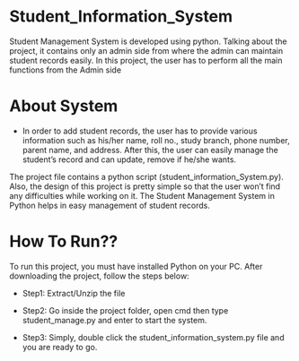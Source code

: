 # Student_Information_System

Student Management System is developed using python. Talking about the project, it contains only an admin side from where the admin can maintain student records easily. In this project, the user has to perform all the main functions from the Admin side

# About System
* In order to add student records, the user has to provide various information such as his/her name, roll no., study branch, phone number, parent name, and address. After this, the user can easily manage the student’s record and can update, remove if he/she wants.

The project file contains a python script (student_information_System.py).
 Also, the design of this project is pretty simple so that the user won’t find any difficulties while working on it. The Student Management System in Python helps in easy management of student records.


# How To Run??
To run this project, you must have installed Python on your PC. After downloading the project, follow the steps below:

* Step1: Extract/Unzip the file

* Step2: Go inside the project folder, open cmd then type student_manage.py and enter to start the system.

* Step3: Simply, double click the student_information_system.py file and you are ready to go.
